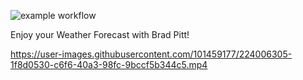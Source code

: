 
![example workflow](https://github.com/aniaxb/pl-java2023/actions/workflows/maven.yml/badge.svg)

Enjoy your Weather Forecast with Brad Pitt!

https://user-images.githubusercontent.com/101459177/224006305-1f8d0530-c6f6-40a3-98fc-9bccf5b344c5.mp4
